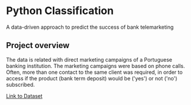 # Python Classification

A data-driven approach to predict the success of bank telemarketing

## Project overview

The data is related with direct marketing campaigns of a Portuguese banking institution. The marketing campaigns were based on phone calls. Often, more than one contact to the same client was required, in order to access if the product (bank term deposit) would be ('yes') or not ('no') subscribed.

[Link to Dataset](https://archive.ics.uci.edu/dataset/222/bank+marketing)
